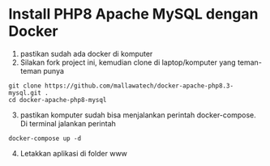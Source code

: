 # Install PHP8 Apache MySQL dengan Docker

1. pastikan sudah ada docker di komputer
2. Silakan fork project ini, kemudian clone di laptop/komputer yang teman-teman punya
```
git clone https://github.com/mallawatech/docker-apache-php8.3-mysql.git .
cd docker-apache-php8-mysql
```
3. pastikan komputer sudah bisa menjalankan perintah docker-compose. Di terminal jalankan perintah
```
docker-compose up -d
```
4. Letakkan aplikasi di folder www
